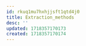 ```yaml
---
id: rkuq1mu7hxhjjsft1qtd4j0
title: Extraction_methods
desc: ''
updated: 1718357170173
created: 1718357170174
---
```


